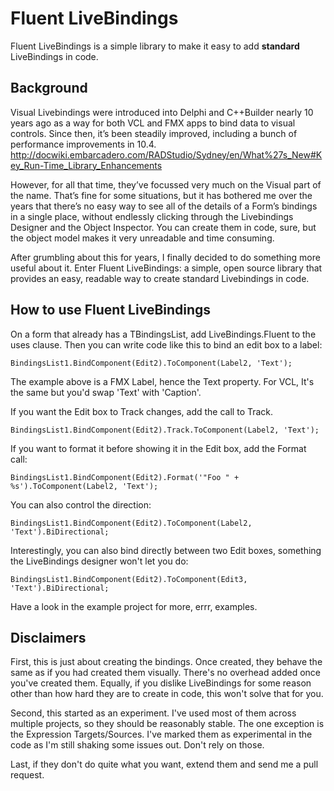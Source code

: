 # Fluent LiveBindings

Fluent LiveBindings is a simple library to make it easy to add **standard** LiveBindings in code. 

## Background

Visual Livebindings were introduced into Delphi and C++Builder nearly 10 years ago as a way for both VCL and FMX apps to bind data to visual controls. Since then, it’s been steadily improved, including a bunch of performance improvements in 10.4. http://docwiki.embarcadero.com/RADStudio/Sydney/en/What%27s_New#Key_Run-Time_Library_Enhancements

However, for all that time, they’ve focussed very much on the Visual part of the name. That’s fine for some situations, but it has bothered me over the years that there’s no easy way to see all of the details of a Form’s bindings in a single place, without endlessly clicking through the Livebindings Designer and the Object Inspector. You can create them in code, sure, but the object model makes it very unreadable and time consuming.

After grumbling about this for years, I finally decided to do something more useful about it. Enter Fluent LiveBindings: a simple, open source library that provides an easy, readable way to create standard Livebindings in code.

## How to use Fluent LiveBindings

On a form that already has a TBindingsList, add LiveBindings.Fluent to the uses clause. Then you can write code like this to bind an edit box to a label:

```delphi
BindingsList1.BindComponent(Edit2).ToComponent(Label2, 'Text');
````

The example above is a FMX Label, hence the Text property. For VCL, It's the same but you'd swap 'Text' with 'Caption'.

If you want the Edit box to Track changes, add the call to Track.
```delphi
BindingsList1.BindComponent(Edit2).Track.ToComponent(Label2, 'Text');
````

If you want to format it before showing it in the Edit box, add the Format call:
```delphi
BindingsList1.BindComponent(Edit2).Format('"Foo " + %s').ToComponent(Label2, 'Text');
````

You can also control the direction:
```delphi
BindingsList1.BindComponent(Edit2).ToComponent(Label2, 'Text').BiDirectional;
````

Interestingly, you can also bind directly between two Edit boxes, something the LiveBindings designer won't let you do:
```delphi
BindingsList1.BindComponent(Edit2).ToComponent(Edit3, 'Text').BiDirectional;
````


Have a look in the example project for more, errr, examples. 

## Disclaimers
First, this is just about creating the bindings. Once created, they behave the same as if you had created them visually. There's no overhead added once you've created them. Equally, if you dislike LiveBindings for some reason other than how hard they are to create in code, this won't solve that for you. 

Second, this started as an experiment. I've used most of them across multiple projects, so they should be reasonably stable. The one exception is the Expression Targets/Sources. I've marked them as experimental in the code as I'm still shaking some issues out. Don't rely on those. 

Last, if they don't do quite what you want, extend them and send me a pull request. 
